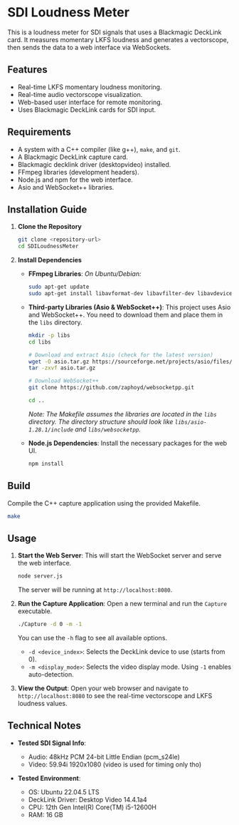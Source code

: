 # SDI Loudness Meter

This is a loudness meter for SDI signals that uses a Blackmagic DeckLink card. It measures momentary LKFS loudness and generates a vectorscope, then sends the data to a web interface via WebSockets.

## Features

*   Real-time LKFS momentary loudness monitoring.
*   Real-time audio vectorscope visualization.
*   Web-based user interface for remote monitoring.
*   Uses Blackmagic DeckLink cards for SDI input.

## Requirements

*   A system with a C++ compiler (like g++), `make`, and `git`.
*   A Blackmagic DeckLink capture card.
*   Blackmagic decklink driver (desktopvideo) installed.
*   FFmpeg libraries (development headers).
*   Node.js and npm for the web interface.
*   Asio and WebSocket++ libraries.

## Installation Guide

1.  **Clone the Repository**
    ```bash
    git clone <repository-url>
    cd SDILoudnessMeter
    ```

2.  **Install Dependencies**

    *   **FFmpeg Libraries**:
        *On Ubuntu/Debian:*
        ```bash
        sudo apt-get update
        sudo apt-get install libavformat-dev libavfilter-dev libavdevice-dev libavutil-dev
        ```

    *   **Third-party Libraries (Asio & WebSocket++)**:
        This project uses Asio and WebSocket++. You need to download them and place them in the `libs` directory.
        ```bash
        mkdir -p libs
        cd libs

        # Download and extract Asio (check for the latest version)
        wget -O asio.tar.gz https://sourceforge.net/projects/asio/files/latest/download
        tar -zxvf asio.tar.gz

        # Download WebSocket++
        git clone https://github.com/zaphoyd/websocketpp.git
        
        cd ..
        ```
        *Note: The Makefile assumes the libraries are located in the `libs` directory. The directory structure should look like `libs/asio-1.28.1/include` and `libs/websocketpp`.*

    *   **Node.js Dependencies**:
        Install the necessary packages for the web UI.
        ```bash
        npm install
        ```

## Build

Compile the C++ capture application using the provided Makefile.

```bash
make
```

## Usage

1.  **Start the Web Server**:
    This will start the WebSocket server and serve the web interface.
    ```bash
    node server.js
    ```
    The server will be running at `http://localhost:8080`.

2.  **Run the Capture Application**:
    Open a new terminal and run the `Capture` executable.
    ```bash
    ./Capture -d 0 -m -1
    ```
    You can use the `-h` flag to see all available options.
    *   `-d <device_index>`: Selects the DeckLink device to use (starts from 0).
    *   `-m <display_mode>`: Selects the video display mode. Using `-1` enables auto-detection.

3.  **View the Output**:
    Open your web browser and navigate to `http://localhost:8080` to see the real-time vectorscope and LKFS loudness values.

## Technical Notes

*   **Tested SDI Signal Info**:
    *   Audio: 48kHz PCM 24-bit Little Endian (pcm_s24le)
    *   Video: 59.94i 1920x1080 (video is used for timing only tho)

*   **Tested Environment**:
    *   OS: Ubuntu 22.04.5 LTS
    *   DeckLink Driver: Desktop Video 14.4.1a4
    *   CPU: 12th Gen Intel(R) Core(TM) i5-12600H
    *   RAM: 16 GB
